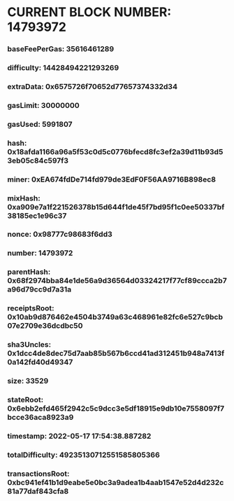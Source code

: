 # CURRENT BLOCK NUMBER: 14793972

### baseFeePerGas: 35616461289
### difficulty: 14428494221293269
### extraData: 0x6575726f70652d77657374332d34
### gasLimit: 30000000
### gasUsed: 5991807
### hash: 0x18afda1166a96a5f53c0d5c0776bfecd8fc3ef2a39d11b93d53eb05c84c597f3
### miner: 0xEA674fdDe714fd979de3EdF0F56AA9716B898ec8
### mixHash: 0xa909e7a1f221526378b15d644f1de45f7bd95f1c0ee50337bf38185ec1e96c37
### nonce: 0x98777c98683f6dd3
### number: 14793972
### parentHash: 0x68f2974bba84e1de56a9d36564d03324217f77cf89ccca2b7a96d79cc9d7a31a
### receiptsRoot: 0x10ab9d876462e4504b3749a63c468961e82fc6e527c9bcb07e2709e36dcdbc50
### sha3Uncles: 0x1dcc4de8dec75d7aab85b567b6ccd41ad312451b948a7413f0a142fd40d49347
### size: 33529
### stateRoot: 0x6ebb2efd465f2942c5c9dcc3e5df18915e9db10e7558097f7bcce36aca8923a9
### timestamp: 2022-05-17 17:54:38.887282
### totalDifficulty: 49235130712551585805366
### transactionsRoot: 0xbc941ef41b1d9eabe5e0bc3a9adea1b4aab1547e52d4d232c81a77daf843cfa8
